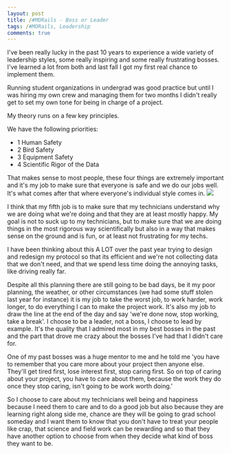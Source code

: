 ```yaml
---
layout: post
title: /#MORails - Boss or Leader
tags: /#MORails, Leadership
comments: true
---
```


I've been really lucky in the past 10 years to experience a wide variety of leadership styles, some really inspiring and some really frustrating bosses. I've learned a lot from both and last fall I got my first real chance to implement them.

Running student organizations in undergrad was good practice but until I was hiring my own crew and managing them for two months I didn't really get to set my own tone for being in charge of a project.

My theory runs on a few key principles.

We have the following priorities:

- 1 Human Safety
- 2 Bird Safety
- 3 Equipment Safety
- 4 Scientific Rigor of the Data

That makes sense to most people, these four things are extremely important and it's my job to make sure that everyone is safe and we do our jobs well. It's what comes after that where everyone's individual style comes in.
![](http://i.imgur.com/edttYyK.jpg)

I think that my fifth job is to make sure that my technicians understand why we are doing what we're doing and that they are at least mostly happy. My goal is not to suck up to my technicians, but to make sure that we are doing things in the most rigorous way scientifically but also in a way that makes sense on the ground and is fun, or at least not frustrating for my techs.

I have been thinking about this A LOT over the past year trying to design and redesign my protocol so that its efficient and we're not collecting data that we don't need, and that we spend less time doing the annoying tasks, like driving really far.

Despite all this planning there are still going to be bad days, be it my poor planning, the weather, or other circumstances (we had some stuff stolen last year for instance) it is my job to take the worst job, to work harder, work longer, to do everything I can to make the project work. It's also my job to draw the line at the end of the day and say 'we're done now, stop working, take a break'. I choose to be a leader, not a boss, I choose to lead by example. It's the quality that I admired most in my best bosses in the past and the part that drove me crazy about the bosses I've had that I didn't care for.

One of my past bosses was a huge mentor to me and he told me 'you have to remember that you care more about your project then anyone else. They'll get tired first, lose interest first, stop caring first. So on top of caring about your project, you have to care about them, because the work they do once they stop caring, isn't going to be work worth doing.'

So I choose to care about my technicians well being and happiness because I need them to care and to do a good job but also because they are learning right along side me, chance are they will be going to grad school someday and I want them to know that you don't have to treat your people like crap, that science and field work can be rewarding and so that they have another option to choose from when they decide what kind of boss they want to be.
